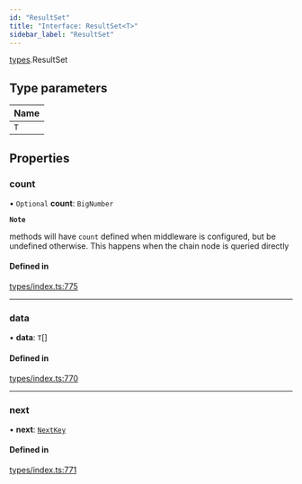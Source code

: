 ```yaml
---
id: "ResultSet"
title: "Interface: ResultSet<T>"
sidebar_label: "ResultSet"
---
```


[types](../../../modules/Types/Types.md).ResultSet

## Type parameters

| Name |
| :------ |
| `T` |

## Properties

### count

• `Optional` **count**: `BigNumber`

**`Note`**

 methods will have `count` defined when middleware is configured, but be undefined otherwise. This happens when the chain node is queried directly

#### Defined in

[types/index.ts:775](https://github.com/PolymeshAssociation/polymesh-sdk/blob/372a67e5d/src/types/index.ts#L775)

___

### data

• **data**: `T`[]

#### Defined in

[types/index.ts:770](https://github.com/PolymeshAssociation/polymesh-sdk/blob/372a67e5d/src/types/index.ts#L770)

___

### next

• **next**: [`NextKey`](../../../modules/Types/Types.md#nextkey)

#### Defined in

[types/index.ts:771](https://github.com/PolymeshAssociation/polymesh-sdk/blob/372a67e5d/src/types/index.ts#L771)
